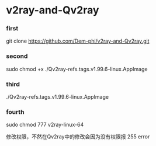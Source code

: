 # v2ray-and-Qv2ray
### first
git clone https://github.com/Dem-phi/v2ray-and-Qv2ray.git
### second
sudo chmod +x ./Qv2ray-refs.tags.v1.99.6-linux.AppImage 
### third
./Qv2ray-refs.tags.v1.99.6-linux.AppImage
### fourth
sudo chmod 777 v2ray-linux-64

修改权限，不然在Qv2ray中的修改会因为没有权限报 255 error
